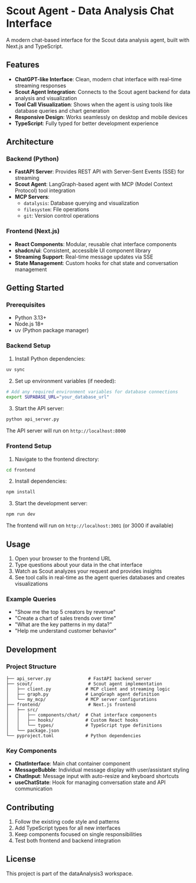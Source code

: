 # Scout Agent - Data Analysis Chat Interface

A modern chat-based interface for the Scout data analysis agent, built with Next.js and TypeScript.

## Features

- **ChatGPT-like Interface**: Clean, modern chat interface with real-time streaming responses
- **Scout Agent Integration**: Connects to the Scout agent backend for data analysis and visualization
- **Tool Call Visualization**: Shows when the agent is using tools like database queries and chart generation
- **Responsive Design**: Works seamlessly on desktop and mobile devices
- **TypeScript**: Fully typed for better development experience

## Architecture

### Backend (Python)
- **FastAPI Server**: Provides REST API with Server-Sent Events (SSE) for streaming
- **Scout Agent**: LangGraph-based agent with MCP (Model Context Protocol) tool integration
- **MCP Servers**:
  - `datalysis`: Database querying and visualization
  - `filesystem`: File operations
  - `git`: Version control operations

### Frontend (Next.js)
- **React Components**: Modular, reusable chat interface components
- **shadcn/ui**: Consistent, accessible UI component library
- **Streaming Support**: Real-time message updates via SSE
- **State Management**: Custom hooks for chat state and conversation management

## Getting Started

### Prerequisites
- Python 3.13+
- Node.js 18+
- uv (Python package manager)

### Backend Setup

1. Install Python dependencies:
```bash
uv sync
```

2. Set up environment variables (if needed):
```bash
# Add any required environment variables for database connections
export SUPABASE_URL="your_database_url"
```

3. Start the API server:
```bash
python api_server.py
```

The API server will run on `http://localhost:8000`

### Frontend Setup

1. Navigate to the frontend directory:
```bash
cd frontend
```

2. Install dependencies:
```bash
npm install
```

3. Start the development server:
```bash
npm run dev
```

The frontend will run on `http://localhost:3001` (or 3000 if available)

## Usage

1. Open your browser to the frontend URL
2. Type questions about your data in the chat interface
3. Watch as Scout analyzes your request and provides insights
4. See tool calls in real-time as the agent queries databases and creates visualizations

### Example Queries
- "Show me the top 5 creators by revenue"
- "Create a chart of sales trends over time"
- "What are the key patterns in my data?"
- "Help me understand customer behavior"

## Development

### Project Structure
```
├── api_server.py              # FastAPI backend server
├── scout/                     # Scout agent implementation
│   ├── client.py             # MCP client and streaming logic
│   ├── graph.py              # LangGraph agent definition
│   └── my_mcp/               # MCP server configurations
├── frontend/                  # Next.js frontend
│   ├── src/
│   │   ├── components/chat/  # Chat interface components
│   │   ├── hooks/            # Custom React hooks
│   │   └── types/            # TypeScript type definitions
│   └── package.json
└── pyproject.toml            # Python dependencies
```

### Key Components

- **ChatInterface**: Main chat container component
- **MessageBubble**: Individual message display with user/assistant styling
- **ChatInput**: Message input with auto-resize and keyboard shortcuts
- **useChatState**: Hook for managing conversation state and API communication

## Contributing

1. Follow the existing code style and patterns
2. Add TypeScript types for all new interfaces
3. Keep components focused on single responsibilities
4. Test both frontend and backend integration

## License

This project is part of the dataAnalysis3 workspace.